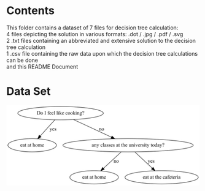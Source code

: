 # Contents

This folder contains a dataset of 7 files for decision tree calculation:\
4 files depicting the solution in various formats: .dot / .jpg / .pdf / .svg\
2 .txt files containing an abbreviated and extensive solution to the decision tree calculation\
1 .csv file containing the raw data upon which the decision tree calculations can be done\
and this README Document

# Data Set
![](Cooking.jpg)